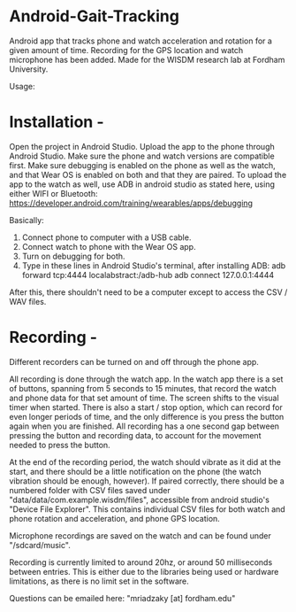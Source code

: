 # Android-Gait-Tracking
Android app that tracks phone and watch acceleration and rotation for a given amount of time. Recording for the GPS location and watch microphone has been added. Made for the WISDM research lab at Fordham University.

Usage:

# Installation - 
  Open the project in Android Studio. Upload the app to the phone through Android Studio. Make sure the phone and watch versions are compatible first. Make sure debugging is enabled on the phone as well as the watch, and that Wear OS is enabled on both and that they are paired. To upload the app to the watch as well, use ADB in android studio as stated here, using either WIFI or Bluetooth:
https://developer.android.com/training/wearables/apps/debugging

Basically:
1. Connect phone to computer with a USB cable.
2. Connect watch to phone with the Wear OS app.
3. Turn on debugging for both.
4. Type in these lines in Android Studio's terminal, after installing ADB:
  adb forward tcp:4444 localabstract:/adb-hub
  adb connect 127.0.0.1:4444

After this, there shouldn't need to be a computer except to access the CSV / WAV files.

# Recording - 
Different recorders can be turned on and off through the phone app.

All recording is done through the watch app. In the watch app there is a set of buttons, spanning from 5 seconds to 15 minutes, that record the watch and phone data for that set amount of time. The screen shifts to the visual timer when started. There is also a start / stop option, which can record for even longer periods of time, and the only difference is you press the button again when you are finished. All recording has a one second gap between pressing the button and recording data, to account for the movement needed to press the button.

At the end of the recording period, the watch should vibrate as it did at the start, and there should be a little notification on the phone (the watch vibration should be enough, however). If paired correctly, there should be a numbered folder with CSV files saved under "data/data/com.example.wisdm/files", accessible from android studio's "Device File Explorer". This contains individual CSV files for both watch and phone rotation and acceleration, and phone GPS location.

Microphone recordings are saved on the watch and can be found under "/sdcard/music".
  
Recording is currently limited to around 20hz, or around 50 milliseconds between entries. This is either due to the libraries being used or hardware limitations, as there is no limit set in the software.
 
Questions can be emailed here: "mriadzaky [at] fordham.edu"
